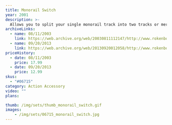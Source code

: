 ```yaml
---
title: Monorail Switch
year: 2001
description: >-
  Allows you to split your single monorail track into two tracks or merge two tracks into one! Anti-Derailment feature keeps your RC Monorail on track even if you forget to flip the switch. Designed to work with all Monorail System products.
archiveLinks:
  - name: 08/11/2003
    link: https://web.archive.org/web/20030811112147/http://www.rokenbok.com/catalog/pd_aa_monorail_switch.html
  - name: 09/20/2013
    link: https://web.archive.org/web/20130920012058/http://www.rokenbok.com/estore/monorail/monorail-switch
priceHistory:
  - date: 08/11/2003
    price: 17.99
  - date: 09/20/2013
    price: 12.99
skus:
  - "#06715"
category: Action Accessory
video: ""
plans:

thumb: /img/sets/thumb_monorail_switch.gif
images:
    - /img/sets/06715_monorail_switch.jpg
---
```


